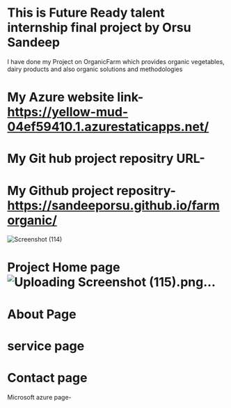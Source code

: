 # This is Future Ready talent internship final project by Orsu Sandeep
I have done my Project on OrganicFarm which provides organic vegetables, dairy products and also organic solutions and methodologies

# My Azure website link- https://yellow-mud-04ef59410.1.azurestaticapps.net/

# My Git hub project repositry URL-

# My Github project repositry- https://sandeeporsu.github.io/farmorganic/
![Screenshot (114)](https://user-images.githubusercontent.com/96840745/181001412-167c06bb-a62e-4959-8499-ee8c560ddf35.png)

# Project Home page![Uploading Screenshot (115).png…]()


# About Page

# service page

# Contact page

Microsoft azure page-

